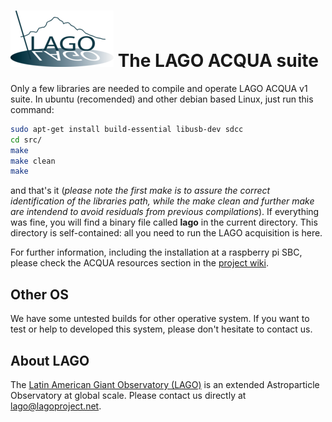 # ![The LAGO Project](../docs/images/lago-logo.png "The LAGO Project") The LAGO ACQUA suite

Only a few libraries are needed to compile and operate LAGO ACQUA v1 suite. In ubuntu (recomended) and other debian based Linux, just run this command:

```bash
sudo apt-get install build-essential libusb-dev sdcc
cd src/
make
make clean
make
```

and that's it (*please note the first make is to assure the correct identification of the libraries path, while the make clean and further make are intendend to avoid residuals from previous compilations*). If everything was fine, you will find a binary file called **lago** in the current directory. This directory is self-contained: all you need to run the LAGO acquisition is here.

For further information, including the installation at a raspberry pi SBC, please check the ACQUA resources section in the [project wiki](http://wiki.lagoproject.net).

## Other OS

We have some untested builds for other operative system. If you want to test or help to developed this system, please don't hesitate to contact us.

## About LAGO

The [Latin American Giant Observatory (LAGO)](http://lagoproject.net) is an extended Astroparticle Observatory at global scale. Please contact us directly at [lago@lagoproject.net](mailto:lago@lagoproject.net).
